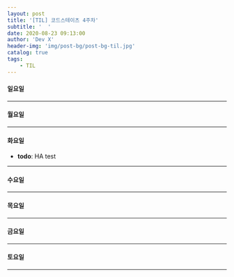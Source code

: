 ```yaml
---
layout: post
title: '[TIL] 코드스테이츠 4주차'
subtitle: '  '
date: 2020-08-23 09:13:00
author: 'Dev X'
header-img: 'img/post-bg/post-bg-til.jpg'
catalog: true
tags:
    - TIL
---
```


#### 일요일


---

#### 월요일


---

#### 화요일
-   **todo**: HA test

---

#### 수요일


---

#### 목요일


---

#### 금요일


---

#### 토요일


---
